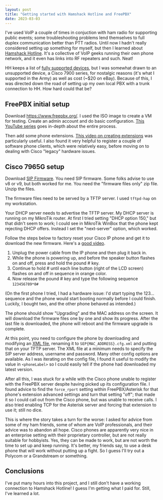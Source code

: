 ```yaml
---
layout: post
title: "Getting started with Hamshack Hotline and FreePBX"
date: 2023-03-03
---
```


I've used VoIP a couple of times in conjuction with ham radio for supporting public events; some
troubleshooting problems lend themselves to full duplex communication better than PTT radios. Until
now I hadn't really considered setting up something for myself, but then I learned about
[Hamshack Hotline](https://hamshackhotline.com/). It's a collective of VoIP geeks running their own
phone network, and it even has links into RF repeaters and such. Neat!

HH keeps a list of
[fully supported devices](https://wiki.hamshackhotline.com/doku.php?id=kb:supported.endpoints), but
I was somewhat drawn to an unsupported device, a Cisco 7900 series, for nostalgic reasons (it's what
I supported in the Army) as well as cost (~$20 on eBay). Because of this, I was directed down the
road of setting up my own local PBX with a trunk connection to HH. How hard could that be?

## FreePBX initial setup

Download https://www.freepbx.org/. I used the ISO image to create a VM for testing. Create an admin
account and do basic configuration.
[This YouTube series](https://www.youtube.com/playlist?list=PL1fn6oC5ndU_umAhL9A_1zkC90hMPDPNO) goes
in-depth about the entire process.

Then add some phone extensions. [This video on creating extensions](https://youtu.be/ME1fCwJNes8)
was particularly useful. I also found it very helpful to register a couple of software phone
clients, which were relatively easy, before moving on to dealing with Cisco "legacy" hardware
issues.

## Cisco 7965G setup

Download
[SIP Firmware](<https://software.cisco.com/download/home/281346596/type/282074288/release/9.4(2)SR3>).
You need SIP firmware. Some folks advise to use v8 or v9, but both worked for me. You need the
"firmware files only" zip file. Unzip the files.

The firmware files need to be served by a TFTP server. I used `tftpd-hap` on my workstation.

Your DHCP server needs to advertise the TFTP server. My DHCP server is running on my MikroTik
router. At first I tried setting "DHCP option 150," but that didn't seem to work; I could see in
MikroTik WinBox that the phone kept rejecting DHCP offers. Instead I set the "next-server" option,
which worked.

Follow the steps below to factory reset your Cisco IP phone and get it to download the new firmware.
Here's a [good video](https://youtu.be/xcpJFfuSh7g).

1. Unplug the power cable from the IP phone and then plug it back in.
1. While the phone is powering up, and before the speaker button flashes on and off, press and hold
   the pound # key.
1. Continue to hold # until each line button (right of the LCD screen) flashes on and off in
   sequence in orange color.
1. Now release the pound # key and type the following sequence `123456789*0#`

(On the first phone I tried, I had a hardware issue: I'd start typing the 123... sequence and the
phone would start booting normally before I could finish. Luckily, I bought two, and the other phone
behaved as intended.)

The phone should show "Upgrading" and the MAC address on the screen. It will download the firmware
files one by one and show its progress. After the last file is downloaded, the phone will reboot and
the firmware upgrade is complete.

At this point, you need to configure the phone by downloading and modifying an
[XML file](https://usecallmanager.nz/sepmac-cnf-xml.html), renaming it to `SEP{MAC_ADDRESS}.cfg.xml`
and putting that on your TFTP server. The XML file at a minimum needs to specify the SIP server
address, username and password. Many other config options are available. As I was iterating on the
config file, I found it useful to modify the value in `<phoneLabel>` so I could easily tell if the
phone had downloaded my latest version.

After all this, I was stuck for a while with the Cisco phone unable to register with the FreePBX
server despite having picked up its configuration file. I found advice to find the `force_rport`
setting within FreePBX/Asterisk for that phone's extension advanced settings and turn that setting
"off"; that made it so I could call out from the Cisco phone, but was unable to receive calls. I
also tried enabling TCP for the Asterisk server and forcing that extension to use it; still no dice.

This is where the story takes a turn for the worse: I asked for advice from some of my ham friends,
some of whom are VoIP professionals, and their advice was to abandon all hope. Cisco phones are
apparently very nice in an enterprise setting with their proprietary controller, but are not really
suitable for hobbyists. Yes, they can be made to work, but are not worth the time to set up and keep
running. It's better, my friends say, to use a desk phone that will work without putting up a fight.
So I guess I'll try out a Polycom or a Grandstream or something.

## Conclusions

I've put many hours into this project, and I still don't have a working connection to Hamshack
Hotline! I guess I'm getting what I paid for. Still, I've learned a lot.
